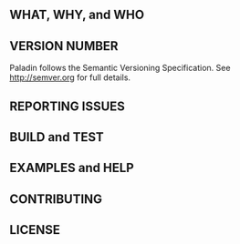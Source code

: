 WHAT, WHY, and WHO
------------------

VERSION NUMBER
--------------
Paladin follows the Semantic Versioning Specification. See http://semver.org for full details.

REPORTING ISSUES
----------------

BUILD and TEST
--------------

EXAMPLES and HELP
-----------------

CONTRIBUTING
------------

LICENSE
-------
